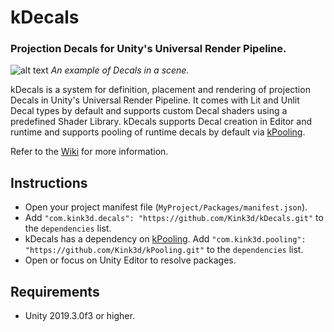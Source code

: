 # kDecals
### Projection Decals for Unity's Universal Render Pipeline.

![alt text](https://github.com/Kink3d/kDecals/wiki/Images/Home00.png?raw=true)
*An example of Decals in a scene.*

kDecals is a system for definition, placement and rendering of projection Decals in Unity's Universal Render Pipeline. It comes with Lit and Unlit Decal types by default and supports custom Decal shaders using a predefined Shader Library. kDecals supports Decal creation in Editor and runtime and supports pooling of runtime decals by default via [kPooling](https://github.com/Kink3d/kPooling).

Refer to the [Wiki](https://github.com/Kink3d/kDecals/wiki/Home) for more information.

## Instructions
- Open your project manifest file (`MyProject/Packages/manifest.json`).
- Add `"com.kink3d.decals": "https://github.com/Kink3d/kDecals.git"` to the `dependencies` list.
- kDecals has a dependency on [kPooling](https://github.com/Kink3d/kPooling). Add `"com.kink3d.pooling": "https://github.com/Kink3d/kPooling.git"` to the `dependencies` list.
- Open or focus on Unity Editor to resolve packages.

## Requirements
- Unity 2019.3.0f3 or higher.
